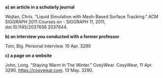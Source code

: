 **a) an article in a scholarly journal**

Wojtan, Chris. “Liquid Simulation with Mesh-Based Surface Tracking.” ACM SIGGRAPH 2011 Courses on - SIGGRAPH 11, 2011, doi:10.1145/2037636.2037644.

**b) an interview you conducted with a former professor**

Tom, Big. Personal interview. 10 Apr. 3290

**c) a page on a website**

John, Long. "Staying Warm In The Winter." CosyWear. CosyWear, 11 Apr. 3290, https://cosywear.com. 13 May. 3290.
